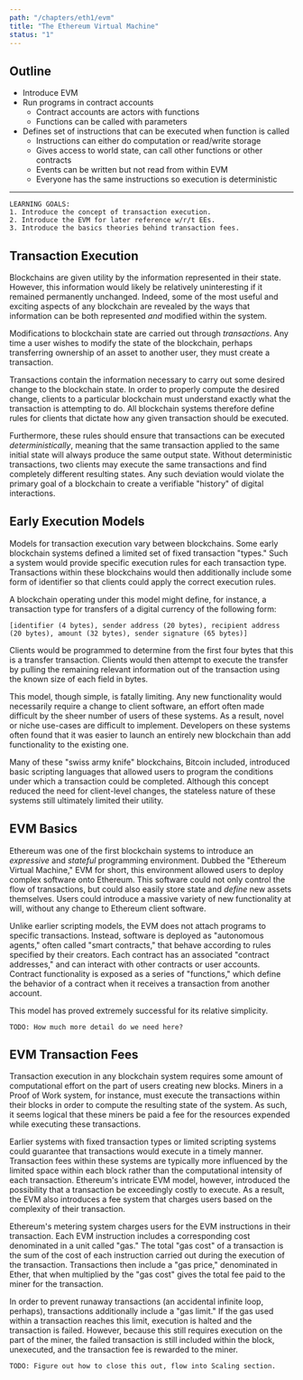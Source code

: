 ```yaml
---
path: "/chapters/eth1/evm"
title: "The Ethereum Virtual Machine"
status: "1"
---
```


## Outline
- Introduce EVM 
- Run programs in contract accounts
    - Contract accounts are actors with functions
    - Functions can be called with parameters
- Defines set of instructions that can be executed when function is called
    - Instructions can either do computation or read/write storage
    - Gives access to world state, can call other functions or other contracts
    - Events can be written but not read from within EVM
    - Everyone has the same instructions so execution is deterministic


---

```text
LEARNING GOALS:
1. Introduce the concept of transaction execution.
2. Introduce the EVM for later reference w/r/t EEs.
3. Introduce the basics theories behind transaction fees.
```

## Transaction Execution
Blockchains are given utility by the information represented in their state. However, this information would likely be relatively uninteresting if it remained permanently unchanged. Indeed, some of the most useful and exciting aspects of any blockchain are revealed by the ways that information can be both represented *and* modified within the system.

Modifications to blockchain state are carried out through *transactions*. Any time a user wishes to modify the state of the blockchain, perhaps transferring ownership of an asset to another user, they must create a transaction. 

Transactions contain the information necessary to carry out some desired change to the blockchain state. In order to properly compute the desired change, clients to a particular blockchain must understand exactly what the transaction is attempting to do. All blockchain systems therefore define rules for clients that dictate how any given transaction should be executed.

Furthermore, these rules should ensure that transactions can be executed *deterministically*, meaning that the same transaction applied to the same initial state will always produce the same output state. Without deterministic transactions, two clients may execute the same transactions and find completely different resulting states. Any such deviation would violate the primary goal of a blockchain to create a verifiable "history" of digital interactions.

## Early Execution Models
Models for transaction execution vary between blockchains. Some early blockchain systems defined a limited set of fixed transaction "types." Such a system would provide specific execution rules for each transaction type. Transactions within these blockchains would then additionally include some form of identifier so that clients could apply the correct execution rules.

A blockchain operating under this model might define, for instance, a transaction type for transfers of a digital currency of the following form:

```text
[identifier (4 bytes), sender address (20 bytes), recipient address (20 bytes), amount (32 bytes), sender signature (65 bytes)]
```

Clients would be programmed to determine from the first four bytes that this is a transfer transaction. Clients would then attempt to execute the transfer by pulling the remaining relevant information out of the transaction using the known size of each field in bytes.

This model, though simple, is fatally limiting. Any new functionality would necessarily require a change to client software, an effort often made difficult by the sheer number of users of these systems. As a result, novel or niche use-cases are difficult to implement. Developers on these systems often found that it was easier to launch an entirely new blockchain than add functionality to the existing one.

Many of these "swiss army knife" blockchains, Bitcoin included, introduced basic scripting languages that allowed users to program the conditions under which a transaction could be completed. Although this concept reduced the need for client-level changes, the stateless nature of these systems still ultimately limited their utility.

## EVM Basics
Ethereum was one of the first blockchain systems to introduce an *expressive* and *stateful* programming environment. Dubbed the "Ethereum Virtual Machine," EVM for short, this environment allowed users to deploy complex software onto Ethereum. This software could not only control the flow of transactions, but could also easily store state and *define* new assets themselves. Users could introduce a massive variety of new functionality at will, without any change to Ethereum client software.

Unlike earlier scripting models, the EVM does not attach programs to specific transactions. Instead, software is deployed as "autonomous agents," often called "smart contracts," that behave according to rules specified by their creators. Each contract has an associated "contract addresses," and can interact with other contracts or user accounts. Contract functionality is exposed as a series of "functions," which define the behavior of a contract when it receives a transaction from another account.

This model has proved extremely successful for its relative simplicity.

```text
TODO: How much more detail do we need here?
```

## EVM Transaction Fees
Transaction execution in any blockchain system requires some amount of computational effort on the part of users creating new blocks. Miners in a Proof of Work system, for instance, must execute the transactions within their blocks in order to compute the resulting state of the system. As such, it seems logical that these miners be paid a fee for the resources expended while executing these transactions.

Earlier systems with fixed transaction types or limited scripting systems could guarantee that transactions would execute in a timely manner. Transaction fees within these systems are typically more influenced by the limited space within each block rather than the computational intensity of each transaction. Ethereum's intricate EVM model, however, introduced the possibility that a transaction be exceedingly costly to execute. As a result, the EVM also introduces a fee system that charges users based on the complexity of their transaction.

Ethereum's metering system charges users for the EVM instructions in their transaction. Each EVM instruction includes a corresponding cost denominated in a unit called "gas." The total "gas cost" of a transaction is the sum of the cost of each instruction carried out during the execution of the transaction. Transactions then include a "gas price," denominated in Ether, that when multiplied by the "gas cost" gives the total fee paid to the miner for the transaction.

In order to prevent runaway transactions (an accidental infinite loop, perhaps), transactions additionally include a "gas limit." If the gas used within a transaction reaches this limit, execution is halted and the transaction is failed. However, because this still requires execution on the part of the miner, the failed transaction is still included within the block, unexecuted, and the transaction fee is rewarded to the miner.

```text
TODO: Figure out how to close this out, flow into Scaling section.
```